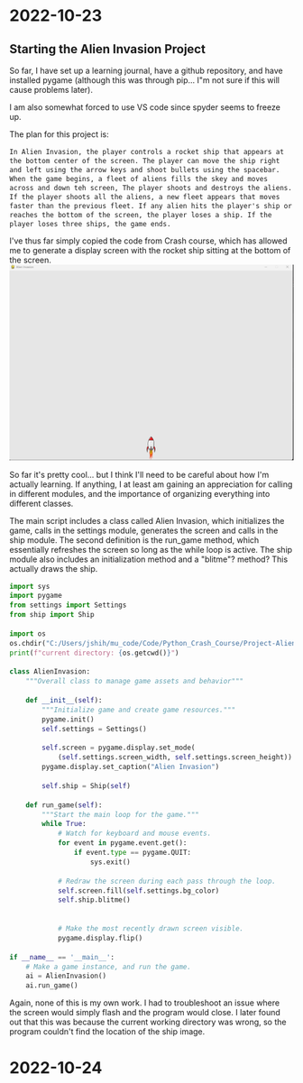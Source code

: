 # 2022-10-23
## Starting the Alien Invasion Project

So far, I have set up a learning journal, have a github repository, and have installed pygame (although this was through pip... I"m not sure if this will cause problems later).

I am also somewhat forced to use VS code since spyder seems to freeze up.

The plan for this project is:
```
In Alien Invasion, the player controls a rocket ship that appears at the bottom center of the screen. The player can move the ship right and left using the arrow keys and shoot bullets using the spacebar. When the game begins, a fleet of aliens fills the skey and moves across and down teh screen, The player shoots and destroys the aliens.  If the player shoots all the aliens, a new fleet appears that moves faster than the previous fleet. If any alien hits the player's ship or reaches the bottom of the screen, the player loses a ship. If the player loses three ships, the game ends.
```

I've thus far simply copied the code from Crash course, which has allowed me to generate a display screen with the rocket ship sitting at the bottom of the screen.
![picture](../Learning_journal_images/2022-10-23_ship_and_Screen.png)

So far it's pretty cool... but I think I'll need to be careful about how I'm actually learning. If anything, I at least am gaining an appreciation for calling in different modules, and the importance of organizing everything into different classes.

The main script includes a class called Alien Invasion, which initializes the game, calls in the settings module, generates the screen and calls in the ship module.
The second definition is the run_game method, which essentially refreshes the screen so long as the while loop is active.
The ship module also includes an initialization method and a "blitme"? method? This actually draws the ship.

```py
import sys
import pygame
from settings import Settings
from ship import Ship

import os
os.chdir("C:/Users/jshih/mu_code/Code/Python_Crash_Course/Project-Alien_Invasion/Project-Alien_Invasion")
print(f"current directory: {os.getcwd()}")

class AlienInvasion:
    """Overall class to manage game assets and behavior"""
    
    def __init__(self):
        """Initialize game and create game resources."""
        pygame.init()
        self.settings = Settings()

        self.screen = pygame.display.set_mode(
            (self.settings.screen_width, self.settings.screen_height))
        pygame.display.set_caption("Alien Invasion")
    
        self.ship = Ship(self)

    def run_game(self):
        """Start the main loop for the game."""
        while True:
            # Watch for keyboard and mouse events.
            for event in pygame.event.get():
                if event.type == pygame.QUIT:
                    sys.exit()
            
            # Redraw the screen during each pass through the loop.
            self.screen.fill(self.settings.bg_color)
            self.ship.blitme()


            # Make the most recently drawn screen visible.
            pygame.display.flip()
            
if __name__ == '__main__':
    # Make a game instance, and run the game.
    ai = AlienInvasion()
    ai.run_game()
```

Again, none of this is my own work. I had to troubleshoot an issue where the screen would simply flash and the program would close. I later found out that this was because the current working directory was wrong, so the program couldn't find the location of the ship image.

# 2022-10-24
